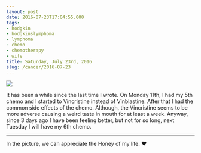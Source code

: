 ```yaml
---
layout: post
date: 2016-07-23T17:04:55.000
tags:
- hodgkin
- hodgkinslymphoma
- lymphoma
- chemo
- chemotherapy
- wife
title: Saturday, July 23rd, 2016
slug: /cancer/2016-07-23
---
```

![](https://64.media.tumblr.com/c552850d768226753dfada84da492e5f/tumblr_oas247dfmd1vsn3evo1_1280.jpg)

It has been a while since the last time I wrote. On Monday 11th, I had my 5th chemo and I started to Vincristine instead of Vinblastine. After that I had the common side effects of the chemo. Although, the Vincristine seems to be more adverse causing a weird taste in mouth for at least a week. Anyway, since 3 days ago I have been feeling better, but not for so long, next Tuesday I will have my 6th chemo.

---

In the picture, we can appreciate the Honey of my life. ♥